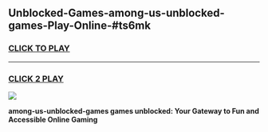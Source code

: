 
## Unblocked-Games-among-us-unblocked-games-Play-Online-#ts6mk
<h3>
<a href="https://premium.freeplayer.one?title=among-us-unblocked-games&ref=27F">CLICK TO PLAY</a></h3>
<hr>

<h3>
<a href="https://premium.freeplayer.one?title=among-us-unblocked-games&ref=27F">CLICK 2 PLAY</a>
  
</h3>

<a href="https://premium.freeplayer.one?title=among-us-unblocked-games&ref=27F"><img src="https://clearcache.store/games.png"></a>


**among-us-unblocked-games games unblocked: Your Gateway to Fun and Accessible Online Gaming**

